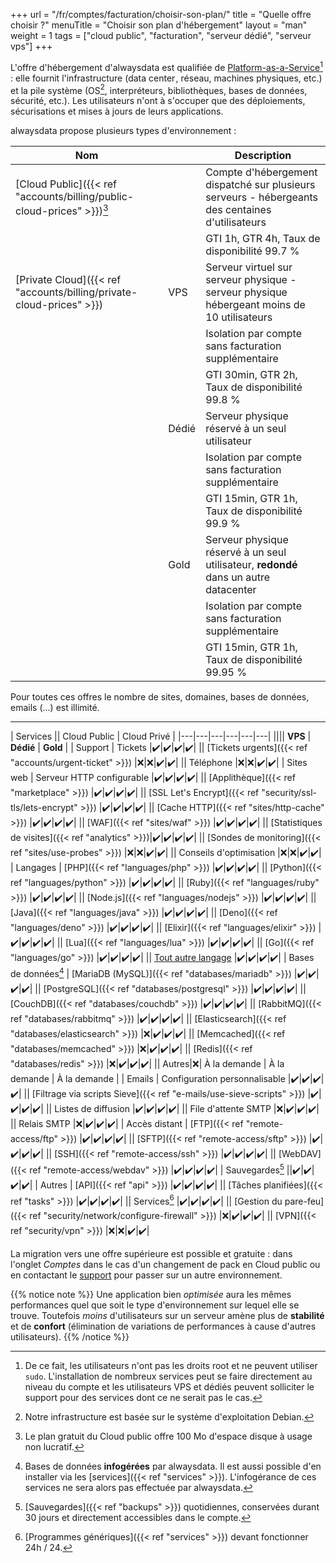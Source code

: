 +++
url = "/fr/comptes/facturation/choisir-son-plan/"
title = "Quelle offre choisir ?"
menuTitle = "Choisir son plan d'hébergement"
layout = "man"
weight = 1
tags = ["cloud public", "facturation", "serveur dédié", "serveur vps"]
+++

L'offre d'hébergement d'alwaysdata est qualifiée de [Platform-as-a-Service](https://fr.wikipedia.org/wiki/Plate-forme_en_tant_que_service)[^1] : elle fournit l'infrastructure (data cen­ter , réseau, machines phy­siques, etc.) et la pile système (OS[^2], inter­pré­teurs, biblio­thèques, bases de don­nées, sécu­ri­té, etc.). Les utilisateurs n'ont à s'occuper que des déploiements, sécurisations et mises à jours de leurs applications.

alwaysdata propose plusieurs types d'environnement :

| Nom || Description |
|---|---|---|
| [Cloud Public]({{< ref "accounts/billing/public-cloud-prices" >}})[^3] || Compte d'hébergement dispatché sur plusieurs serveurs - hébergeants des centaines d'utilisateurs |
||| GTI 1h, GTR 4h, Taux de disponibilité 99.7 % |
| [Private Cloud]({{< ref "accounts/billing/private-cloud-prices" >}}) | VPS | Serveur virtuel sur serveur physique - serveur physique hébergeant moins de 10 utilisateurs |
||| Isolation par compte sans facturation supplémentaire |
||| GTI 30min, GTR 2h, Taux de disponibilité 99.8 % |
|| Dédié | Serveur physique réservé à un seul utilisateur |
||| Isolation par compte sans facturation supplémentaire |
||| GTI 15min, GTR 1h, Taux de disponibilité 99.9 % |
|| Gold | Serveur physique réservé à un seul utilisateur, **redondé** dans un autre datacenter |
||| Isolation par compte sans facturation supplémentaire |
||| GTI 15min, GTR 1h, Taux de disponibilité 99.95 % |

Pour toutes ces offres le nombre de sites, domaines, bases de données, emails (...) est illimité.

---

| Services || Cloud Public | Cloud Privé |
|---|---|---|---|---|---|
|||| **VPS** | **Dédié** | **Gold** |
| Support | Tickets |✔️|✔️|✔️|✔️|
|| [Tickets urgents]({{< ref "accounts/urgent-ticket" >}}) |❌|❌|✔️|✔️|
|| Téléphone |❌|❌|✔️|✔️|
| Sites web | Serveur HTTP configurable |✔️|✔️|✔️|✔️|
|| [Applithèque]({{< ref "marketplace" >}}) |✔️|✔️|✔️|✔️|
|| [SSL Let's Encrypt]({{< ref "security/ssl-tls/lets-encrypt" >}}) |✔️|✔️|✔️|✔️|
|| [Cache HTTP]({{< ref "sites/http-cache" >}}) |✔️|✔️|✔️|✔️|
|| [WAF]({{< ref "sites/waf" >}}) |✔️|✔️|✔️|✔️|
|| [Statistiques de visites]({{< ref "analytics" >}})|✔️|✔️|✔️|✔️|
|| [Sondes de monitoring]({{< ref "sites/use-probes" >}}) |❌|❌|✔️|✔️|
|| Conseils d'optimisation |❌|❌|✔️|✔️|
| Langages | [PHP]({{< ref "languages/php" >}}) |✔️|✔️|✔️|✔️|
|| [Python]({{< ref "languages/python" >}}) |✔️|✔️|✔️|✔️|
|| [Ruby]({{< ref "languages/ruby" >}}) |✔️|✔️|✔️|✔️|
|| [Node.js]({{< ref "languages/nodejs" >}}) |✔️|✔️|✔️|✔️|
|| [Java]({{< ref "languages/java" >}}) |✔️|✔️|✔️|✔️|
|| [Deno]({{< ref "languages/deno" >}}) |✔️|✔️|✔️|✔️|
|| [Elixir]({{< ref "languages/elixir" >}}) |✔️|✔️|✔️|✔️|
|| [Lua]({{< ref "languages/lua" >}}) |✔️|✔️|✔️|✔️|
|| [Go]({{< ref "languages/go" >}}) |✔️|✔️|✔️|✔️|
|| [Tout autre langage](https://www.alwaysdata.com/fr/langage/personnalise/) |✔️|✔️|✔️|✔️|
| Bases de données[^4] | [MariaDB (MySQL)]({{< ref "databases/mariadb" >}}) |✔️|✔️|✔️|✔️|
|| [PostgreSQL]({{< ref "databases/postgresql" >}}) |✔️|✔️|✔️|✔️|
|| [CouchDB]({{< ref "databases/couchdb" >}}) |✔️|✔️|✔️|✔️|
|| [RabbitMQ]({{< ref "databases/rabbitmq" >}}) |✔️|✔️|✔️|✔️|
|| [Elasticsearch]({{< ref "databases/elasticsearch" >}}) |❌|✔️|✔️|✔️|
|| [Memcached]({{< ref "databases/memcached" >}}) |❌|✔️|✔️|✔️|
|| [Redis]({{< ref "databases/redis" >}}) |❌|✔️|✔️|✔️|
|| Autres|❌| À la demande | À la demande | À la demande |
| Emails | Configuration personnalisable |✔️|✔️|✔️|✔️|
|| [Filtrage via scripts Sieve]({{< ref "e-mails/use-sieve-scripts" >}}) |✔️|✔️|✔️|✔️|
|| Listes de diffusion |✔️|✔️|✔️|✔️|
|| File d'attente SMTP |❌|✔️|✔️|✔️|
|| Relais SMTP |❌|✔️|✔️|✔️|
| Accès distant | [FTP]({{< ref "remote-access/ftp" >}}) |✔️|✔️|✔️|✔️|
|| [SFTP]({{< ref "remote-access/sftp" >}}) |✔️|✔️|✔️|✔️|
|| [SSH]({{< ref "remote-access/ssh" >}}) |✔️|✔️|✔️|✔️|
|| [WebDAV]({{< ref "remote-access/webdav" >}}) |✔️|✔️|✔️|✔️|
| Sauvegardes[^5] ||✔️|✔️|✔️|✔️|
| Autres | [API]({{< ref "api" >}}) |✔️|✔️|✔️|✔️|
|| [Tâches planifiées]({{< ref "tasks" >}}) |✔️|✔️|✔️|✔️|
|| Services[^6] |✔️|✔️|✔️|✔️|
|| [Gestion du pare-feu]({{< ref "security/network/configure-firewall" >}}) |❌|✔️|✔️|✔️|
|| [VPN]({{< ref "security/vpn" >}}) |❌|❌|✔️|✔️|

La migration vers une offre supérieure est possible et gratuite : dans l'onglet _Comptes_ dans le cas d'un changement de pack en Cloud public ou en contactant le [support](https://admin.alwaysdata.com/support/add/) pour passer sur un autre environnement.

{{% notice note %}}
Une application bien _optimisée_ aura les mêmes performances quel que soit le type d'environnement sur lequel elle se trouve. Toutefois _moins_ d'utilisateurs sur un serveur amène plus de **stabilité** et de **confort** (élimination de variations de performances à cause d'autres utilisateurs).
{{% /notice %}}

[^1]: De ce fait, les utilisateurs n'ont pas les droits root et ne peuvent utiliser `sudo`. L'installation de nombreux services peut se faire directement au niveau du compte et les utilisateurs VPS et dédiés peuvent solliciter le support pour des services dont ce ne serait pas le cas.
[^2]: Notre infrastructure est basée sur le système d'exploitation Debian.
[^3]: Le plan gratuit du Cloud public offre 100 Mo d'espace disque à usage non lucratif.
[^4]: Bases de données **infogérées** par alwaysdata. Il est aussi possible d'en installer via les [services]({{< ref "services" >}}). L'infogérance de ces services ne sera alors pas effectuée par alwaysdata.
[^5]: [Sauvegardes]({{< ref "backups" >}}) quotidiennes, conservées durant 30 jours et directement accessibles dans le compte.
[^6]: [Programmes génériques]({{< ref "services" >}}) devant fonctionner 24h / 24.
